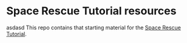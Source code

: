# Space Rescue Tutorial resources
  asdasd
This repo contains that starting material for the [Space Rescue Tutorial](https://www.tba.com).